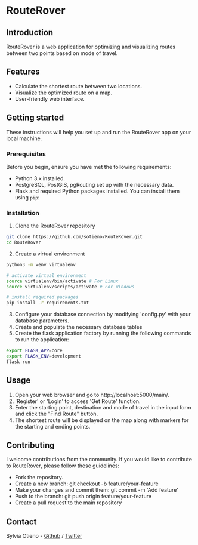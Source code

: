 # RouteRover

## Introduction
RouteRover is a web application for optimizing and visualizing routes between two points based on mode of travel.

## Features

- Calculate the shortest route between two locations.
- Visualize the optimized route on a map.
- User-friendly web interface.

## Getting started

These instructions will help you set up and run the RouteRover app on your local machine.

### Prerequisites

Before you begin, ensure you have met the following requirements:

- Python 3.x installed.
- PostgreSQL, PostGIS, pgRouting set up with the necessary data.
- Flask and required Python packages installed. You can install them using `pip`:

### Installation

1. Clone the RouteRover repository

```bash
git clone https://github.com/sotieno/RouteRover.git
cd RouteRover
```

2. Create a virtual environment

```bash
python3 -m venv virtualenv

# activate virtual environment
source virtualenv/bin/activate # For Linux
source virtualenv/scripts/activate # For Windows

# install required packages
pip install -r requirements.txt
```

3. Configure your database connection by modifying 'config.py' with your database parameters.
4. Create and populate the necessary database tables
5. Create the flask application factory by running the following commands to run the application:

```bash
export FLASK_APP=core
export FLASK_ENV=development
flask run
```

## Usage

1. Open your web browser and go to http://localhost:5000/main/.
2. 'Register' or 'Login' to access 'Get Route' function.
3. Enter the starting point, destination and mode of travel in the input form and click the "Find Route" button.
4. The shortest route will be displayed on the map along with markers for the starting and ending points.

## Contributing
I welcome contributions from the community. If you would like to contribute to RouteRover, please follow these guidelines:

* Fork the repository.
* Create a new branch: git checkout -b feature/your-feature
* Make your changes and commit them: git commit -m 'Add feature'
* Push to the branch: git push origin feature/your-feature
* Create a pull request to the main repository

## Contact

Sylvia Otieno - [Github](https://github.com/sotieno) / [Twitter](https://twitter.com/sotienos)
